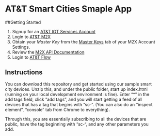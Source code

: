 # AT&T Smart Cities Smaple App

##Getting Started

1. Signup for an [AT&T IOT Services Account](https://m2x.att.com/signup)
2. Login to [AT&T M2X](https://m2x.att.com)
2. Obtain your _Master Key_ from the [Master Keys](https://m2x.att.com/account#master-keys) tab of your M2X Account Settings.
3. Review the [M2X API Documentation](https://m2x.att.com/developer/documentation/overview)
4. Login to [AT&T Flow](https://flow.att.com)

## Instructions
You can download this repository and get started using our sample smart city devices. Unzip this, and under the public folder, start up index.html (running on your local development environment is fine).  Enter “*” in the add tags field, click “add tags”, and you will start getting a feed of all devices that has a tag that begins with “sc-“.  (You can also do an “inspect element”, “console” tab from Chrome to everything).

Through this, you are essentially subscribing to all the devices that are public, have the tag beginning with “sc-“, and any other parameters you add.
